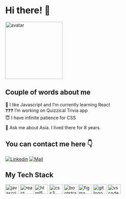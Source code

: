 <!-- "Hero" Header -->

<h1> Hi there! 👋</h1>

<img alt="avatar" width="180px" height="auto"     src="https://github.com/ElenaBlundell/ElenaBlundell/assets/57737705/9351b84f-43cb-4082-9593-15e448f2ce61" />
<br />

<!-- About -->

<h2>Couple of words about me</h2>

🌱 I like Javascript and I’m currently learning React <br>
❓❓❓ I’m working on Quizzical Trivia app <br>
😇 I have infinite patience for CSS <br>

💬 Ask me about Asia. I lived there for 8 years. <br>

<!-- Social -->

<h2>You can contact me here 👇 </h2>

[![Linkedin](https://img.shields.io/badge/LinkedIn-Elena%20Blundell-blue?logo=Linkedin&logoColor=blue&labelColor=black)](https://www.linkedin.com/in/elena-blundell/)
[![Mail](https://img.shields.io/badge/Gmail-blundell.elena@gmail.com-blue?logo=Gmail&logoColor=blue&labelColor=black)](mailto:blundell.elena@gmail.com)

<!-- Tech I use -->

<h2>My Tech Stack</h2>

<div align="left">
<img src="https://cdn.jsdelivr.net/gh/devicons/devicon/icons/javascript/javascript-original.svg" height="30" width="42" alt="javascript logo"  />
  <img src="https://cdn.jsdelivr.net/gh/devicons/devicon/icons/react/react-original.svg" height="30" width="42" alt="react logo"  />
  <img src="https://cdn.jsdelivr.net/gh/devicons/devicon/icons/html5/html5-plain.svg" height="30" width="42" alt="html5 logo"  />
  <img src="https://cdn.jsdelivr.net/gh/devicons/devicon/icons/css3/css3-plain.svg" height="30" width="42" alt="css3 logo"  />
  <img src="https://cdn.jsdelivr.net/gh/devicons/devicon/icons/bootstrap/bootstrap-original.svg" height="30" width="42" alt="bootstrap logo"  />
  <img src="https://cdn.jsdelivr.net/gh/devicons/devicon/icons/figma/figma-original.svg" height="30" width="42" alt="figma logo"  />
  <img src="https://cdn.jsdelivr.net/gh/devicons/devicon/icons/git/git-original.svg" height="30" width="42" alt="git logo"  />
  <img src="https://cdn.jsdelivr.net/gh/devicons/devicon/icons/vscode/vscode-original.svg" height="30" width="42" alt="vscode logo"  />
</div>

